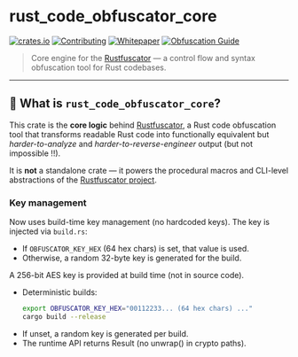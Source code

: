 # rust_code_obfuscator_core

[![crates.io](https://img.shields.io/crates/v/rust_code_obfuscator.svg)](https://crates.io/crates/rust_code_obfuscator)
[![Contributing](https://img.shields.io/badge/docs-contributing-blueviolet?logo=github)](./CONTRIBUTING.md)
[![Whitepaper](https://img.shields.io/badge/docs-whitepaper-lightgrey?logo=readthedocs)](https://github.com/GianIac/rustfuscator/blob/main/WHITEPAPER.md)
[![Obfuscation Guide](https://img.shields.io/badge/docs-obfuscation_fundamentals-blue?logo=rust)](https://gianiac.github.io/rustfuscator/obfuscation_fundamentals.html)

> Core engine for the [Rustfuscator](https://github.com/gianiac/rustfuscator) — a control flow and syntax obfuscation tool for Rust codebases.

---

## 🧠 What is `rust_code_obfuscator_core`?

This crate is the **core logic** behind [Rustfuscator](https://github.com/gianiac/rustfuscator), a Rust code obfuscation tool that transforms readable Rust code into functionally equivalent but *harder-to-analyze* and *harder-to-reverse-engineer* output (but not impossible !!).

It is **not** a standalone crate — it powers the procedural macros and CLI-level abstractions of the [Rustfuscator project](https://github.com/gianiac/rustfuscator).

### Key management

Now uses build-time key management (no hardcoded keys). The key is injected via `build.rs`:
- If `OBFUSCATOR_KEY_HEX` (64 hex chars) is set, that value is used.
- Otherwise, a random 32-byte key is generated for the build.

A 256-bit AES key is provided at build time (not in source code).

- Deterministic builds:
  ```bash
  export OBFUSCATOR_KEY_HEX="00112233... (64 hex chars) ..."
  cargo build --release 
  ```
- If unset, a random key is generated per build.
- The runtime API returns Result (no unwrap() in crypto paths).
